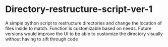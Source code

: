 # Directory-restructure-script-ver-1
A simple python script to restructure directories and change the location of files inside to match. Function is customizable based on needs. Future versions would improve the UI to be able to customize the directory visually without having to sift through code 
